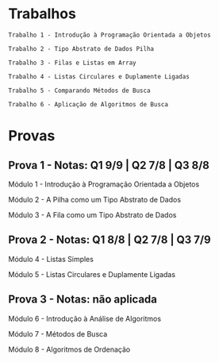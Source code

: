 # Trabalhos

    Trabalho 1 - Introdução à Programação Orientada a Objetos
    
    Trabalho 2 - Tipo Abstrato de Dados Pilha
    
    Trabalho 3 - Filas e Listas em Array
    
    Trabalho 4 - Listas Circulares e Duplamente Ligadas
    
    Trabalho 5 - Comparando Métodos de Busca
    
    Trabalho 6 - Aplicação de Algoritmos de Busca

# Provas

## Prova 1 - Notas: Q1 9/9 | Q2 7/8 | Q3 8/8

Módulo 1 - Introdução à Programação Orientada a Objetos

Módulo 2 - A Pilha como um Tipo Abstrato de Dados

Módulo 3 - A Fila como um Tipo Abstrato de Dados

## Prova 2 - Notas: Q1 8/8 | Q2 7/8 | Q3 7/9

Módulo 4 - Listas Simples

Módulo 5 - Listas Circulares e Duplamente Ligadas

## Prova 3 - Notas: não aplicada

Módulo 6 - Introdução à Análise de Algoritmos

Módulo 7 - Métodos de Busca

Módulo 8 - Algoritmos de Ordenação
